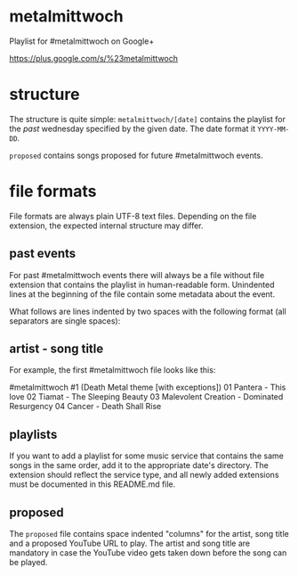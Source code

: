 metalmittwoch
=============

Playlist for #metalmittwoch on Google+

https://plus.google.com/s/%23metalmittwoch


structure
=========

The structure is quite simple:
`metalmittwoch/[date]` contains the playlist for the *past* wednesday
specified by the given date. The date format it `YYYY-MM-DD`.

`proposed` contains songs proposed for future #metalmittwoch events.


file formats
============

File formats are always plain UTF-8 text files. Depending on the file
extension, the expected internal structure may differ.


past events
-----------

For past #metalmittwoch events there will always be a file without file
extension that contains the playlist in human-readable form. Unindented lines
at the beginning of the file contain some metadata about the event.

What follows are lines indented by two spaces with the following format (all
separators are single spaces):
  ## artist - song title

For example, the first #metalmittwoch file looks like this:

  #metalmittwoch #1 (Death Metal theme [with exceptions])
    01 Pantera - This love
    02 Tiamat - The Sleeping Beauty
    03 Malevolent Creation - Dominated Resurgency
    04 Cancer - Death Shall Rise


playlists
---------

If you want to add a playlist for some music service that contains the same
songs in the same order, add it to the appropriate date's directory. The
extension should reflect the service type, and all newly added extensions must
be documented in this README.md file.


proposed
--------

The `proposed` file contains space indented "columns" for the artist, song title
and a proposed YouTube URL to play. The artist and song title are mandatory in
case the YouTube video gets taken down before the song can be played.
